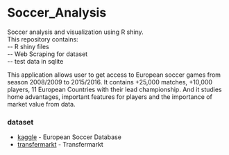 # Soccer_Analysis
Soccer analysis and visualization using R shiny.  
This repository contains:  
-- R shiny files  
-- Web Scraping for dataset  
-- test data in sqlite  

This application allows user to get access to European soccer games from season 2008/2009 to 2015/2016. 
It contains +25,000 matches, +10,000 players, 11 European Countries with their lead championship.
And it studies home advantages, important features for players and the importance of market value from data.  

### dataset  
* [kaggle](https://www.kaggle.com/hugomathien/soccer) - European Soccer Database
* [transfermarkt](https://www.transfermarkt.it) - Transfermarkt
